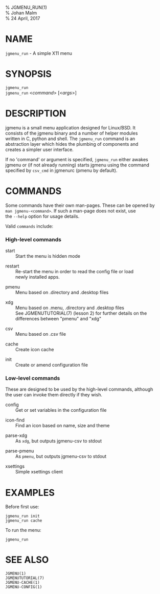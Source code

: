 % JGMENU_RUN(1)  
% Johan Malm  
% 24 April, 2017

# NAME

`jgmenu_run` - A simple X11 menu

# SYNOPSIS

`jgmenu_run`  
`jgmenu_run` <*command*> \[<*args*>]

# DESCRIPTION

jgmenu is a small menu application designed for Linux/BSD. It  
consists of the jgmenu binary and a number of helper modules  
written in C, python and shell. The `jgmenu_run` command is an  
abstraction layer which hides the plumbing of components and  
creates a simpler user interface.

If no 'command' or argument is specified, `jgmenu_run` either awakes  
jgmenu or (if not already running) starts jgmenu using the command  
specified by `csv_cmd` in jgmenurc (pmenu by default).

# COMMANDS

Some commands have their own man-pages. These can be opened by  
`man jgmenu-<command>`. If such a man-page does not exist, use  
the `--help` option for usage details.

Valid `commands` include:

### High-level commands

start  
        Start the menu is hidden mode

restart  
        Re-start the menu in order to read the config file or load  
        newly installed apps.

pmenu  
        Menu based on .directory and .desktop files

xdg  
        Menu based on .menu, .directory and .desktop files  
        See JGMENUTUTORIAL(7) (lesson 2) for further details on the  
        differences between "pmenu" and "xdg"

csv  
        Menu based on .csv file

cache  
        Create icon cache

init  
        Create or amend configuration file  

### Low-level commands

These are designed to be used by the high-level commands, although  
the user can invoke them directly if they wish.

config  
        Get or set variables in the configuration file  

icon-find  
        Find an icon based on name, size and theme

parse-xdg  
        As `xdg`, but outputs jgmenu-csv to stdout

parse-pmenu  
        As `pmenu`, but outputs jgmenu-csv to stdout

xsettings  
        Simple xsettings client

# EXAMPLES

Before first use:

```
jgmenu_run init
jgmenu_run cache
```

To run the menu:

```
jgmenu_run
```

# SEE ALSO

`JGMENU(1)`  
`JGMENUTUTORIAL(7)`  
`JGMENU-CACHE(1)`  
`JGMENU-CONFIG(1)`  
